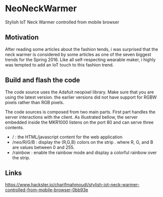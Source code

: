 # NeoNeckWarmer
Stylish IoT Neck Warmer controlled from mobile browser

## Motivation

After reading some articles about the fashion tends, i was surprised that the neck warmer is considered by some articles as one of the seven biggest trends for the Spring 2016. Like all self-respecting wearable maker, i highly was tempted to add an IoT touch to this fashion trend.

## Build and flash the code

The code source uses the Adafuit neopixel library. Make sure that you are using the latest version. the earlier versions did not have support for RGBW pixels rather than RGB pixels.

The code sources is composed from two main parts. First part handles the server interactions with the client. As illustrated bellow, the server embedded inside the MKR1000 listens on the port 80 and can serve three contents. 

 -    / : the HTML/javascript content for the web application
 -    /neo/R/G/B : display the (R,G,B) colors on the strip . where R, G, and B are values between 0 and 255.
 -    /rainbow : enable the rainbow mode and display a colorful rainbow over the strip.  
 
## Links

https://www.hackster.io/charifmahmoudi/stylish-iot-neck-warmer-controlled-from-mobile-browser-0bb93e
